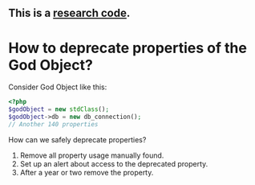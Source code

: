 ## This is a [research code](https://meiert.com/en/blog/20140716/research-and-production/).

# How to deprecate properties of the God Object?

Consider God Object like this:

```php
<?php
$godObject = new stdClass();
$godObject->db = new db_connection();
// Another 140 properties
```

How can we safely deprecate properties?

1. Remove all property usage manually found.
2. Set up an alert about access to the deprecated property.
3. After a year or two remove the property.
